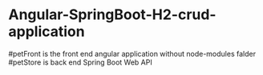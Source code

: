 # Angular-SpringBoot-H2-crud-application
#petFront is the front end angular application without node-modules falder
#petStore is back end Spring Boot Web API 
